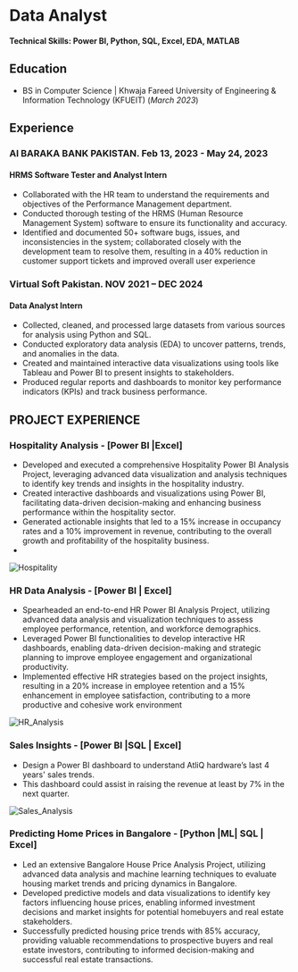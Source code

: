 # Data Analyst

#### Technical Skills: Power BI, Python, SQL, Excel, EDA, MATLAB

## Education
- BS in Computer Science | Khwaja Fareed University of Engineering & Information Technology (KFUEIT) (_March 2023_)
  
## Experience

### Al BARAKA BANK PAKISTAN.				Feb 13, 2023 - May 24, 2023
#### HRMS Software Tester and Analyst Intern
- 	Collaborated with the HR team to understand the requirements and objectives of the Performance Management department.
- 	Conducted thorough testing of the HRMS (Human Resource Management System) software to ensure its functionality and accuracy. 
- 	Identified and documented 50+ software bugs, issues, and inconsistencies in the system; collaborated closely with the development team to resolve them, resulting in a 40% reduction in customer support tickets and improved overall user experience	 
	 
### Virtual Soft Pakistan.  								                         NOV 2021 – DEC 2024
#### Data Analyst Intern
- 	Collected, cleaned, and processed large datasets from various sources for analysis using Python and SQL.
- 	Conducted exploratory data analysis (EDA) to uncover patterns, trends, and anomalies in the data. 
- 	Created and maintained interactive data visualizations using tools like Tableau and Power BI to present insights to stakeholders.
-   Produced regular reports and dashboards to monitor key performance indicators (KPIs) and track business performance.

 ## PROJECT EXPERIENCE  
### Hospitality Analysis - [Power BI |Excel]                                                               
- 	Developed and executed a comprehensive Hospitality Power BI Analysis Project, leveraging advanced data visualization and analysis techniques to identify key trends and insights in the hospitality industry.
- 	Created interactive dashboards and visualizations using Power BI, facilitating data-driven decision-making and enhancing business performance within the hospitality sector.
- 	Generated actionable insights that led to a 15% increase in occupancy rates and a 10% improvement in revenue, contributing to the overall growth and profitability of the hospitality business.
- 	
![Hospitality](https://github.com/githubhaseeb/Haseeb_Safdar_Portfolio/assets/98270092/b1c2e220-4351-4d3e-bae0-933f84dbce2f)

### HR Data Analysis - [Power BI | Excel]	 	                                                                    	                                
- 	Spearheaded an end-to-end HR Power BI Analysis Project, utilizing advanced data analysis and visualization techniques to assess employee performance, retention, and workforce demographics. 
- 	Leveraged Power BI functionalities to develop interactive HR dashboards, enabling data-driven decision-making and strategic planning to improve employee engagement and organizational productivity.
- 	Implemented effective HR strategies based on the project insights, resulting in a 20% increase in employee retention and a 15% enhancement in employee satisfaction, contributing to a more productive and cohesive work environment
  
  ![HR_Analysis](https://github.com/githubhaseeb/Haseeb_Safdar_Portfolio/assets/98270092/449ecbcd-c98b-4659-808a-51dad9915ca8)


### Sales Insights - [Power BI |SQL | Excel]                                                                                                                  
- 	Design a Power BI dashboard to understand AtliQ hardware’s last 4 years' sales trends.
- 	This dashboard could assist in raising the revenue at least by 7% in the next quarter.

![Sales_Analysis](https://github.com/githubhaseeb/Haseeb_Safdar_Portfolio/assets/98270092/e368b1cd-734a-4346-ab35-f3f7da4bbc02)

### Predicting Home Prices in Bangalore - [Python |ML| SQL | Excel]

- Led an extensive Bangalore House Price Analysis Project, utilizing advanced data analysis and machine learning techniques to evaluate housing market trends and pricing dynamics in Bangalore.
- 	Developed predictive models and data visualizations to identify key factors influencing house prices, enabling informed investment decisions and market insights for potential homebuyers and real estate stakeholders.
- 	Successfully predicted housing price trends with 85% accuracy, providing valuable recommendations to prospective buyers and real estate investors, contributing to informed decision-making and successful real estate transactions. 

